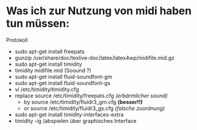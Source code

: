 # Was ich zur Nutzung von midi haben tun müssen:

Protokoll

* sudo apt-get install freepats
* gunzip /usr/share/doc/texlive-doc/latex/latex4wp/midifile.mid.gz
* sudo apt-get install timidity
* timidity midifile.mid (Soound ?)
* sudo apt-get install fluid-soundfont-gm
* sudo apt-get install fluid-soundfont-gs
* vi /etc/timidity/timidity.cfg
* replace source /etc/timidity/freepats.cfg _(erbärmlicher sound)_ 
  - by source /etc/timidity/fluidr3\_gm.cfg **(besser!!)** 
  - or source /etc/timidity/fluidr3\_gs.cfg _(falsche zuordnung)_ 
* sudo apt-get install timidity-interfaces-extra
* timidity -ig (abspielen über graphisches Interface

